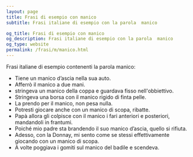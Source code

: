 ```yaml
---
layout: page
title: Frasi di esempio con manico 
subtitle: Frasi italiane di esempio con la parola  manico

og_title: Frasi di esempio con manico 
og_description: Frasi italiane di esempio con la parola  manico
og_type: website
permalink: /frasi/m/manico.html
---
```


Frasi italiane di esempio contenenti la parola manico:


- Tiene un manico d’ascia nella sua auto.
- Afferrò il manico a due mani.
- stringeva un manico della coppa e guardava fisso nell'obbiettivo.
- Stringeva una borsa con il manico rigido di finta pelle.
- La prendo per il manico, non pesa nulla.
- Potresti giocare anche con un manico di scopa, ribatte.
- Papà allora gli colpisce con il manico i fari anteriori e posteriori, mandandoli in frantumi.
- Poiché mio padre sta brandendo il suo manico d’ascia, quello si rifiuta.
- Adesso, con la Donnay, mi sento come se stessi effettivamente giocando con un manico di scopa.
- A volte poggiava i gomiti sul manico del badile e scendeva.
